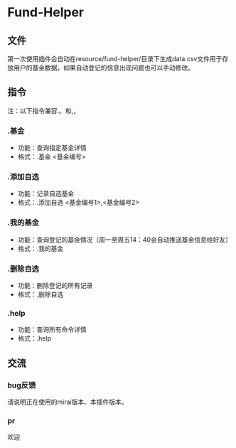 # Fund-Helper

## 文件

第一次使用插件会自动在resource/fund-helper/目录下生成data.csv文件用于存放用户的基金数据，如果自动登记的信息出现问题也可以手动修改。

## 指令

注：以下指令兼容.。和,，

### .基金

* 功能：查询指定基金详情
* 格式：.基金 <基金编号>

### .添加自选

* 功能：记录自选基金
* 格式：.添加自选 <基金编号1>,<基金编号2>

### .我的基金

* 功能：查询登记的基金情况（周一至周五14：40会自动推送基金信息给好友）
* 格式：.我的基金

### .删除自选

* 功能：删除登记的所有记录
* 格式：.删除自选

### .help

* 功能：查询所有命令详情
* 格式：.help

## 交流

### bug反馈

请说明正在使用的mirai版本、本插件版本。

### pr

欢迎

